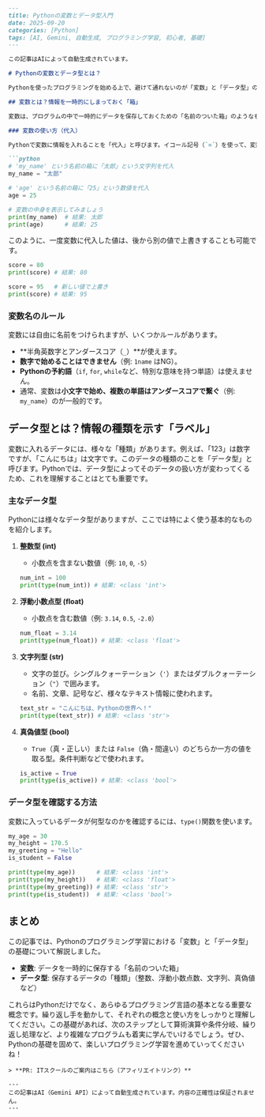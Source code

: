 ```markdown
---
title: Pythonの変数とデータ型入門
date: 2025-09-20
categories: [Python]
tags: [AI, Gemini, 自動生成, プログラミング学習, 初心者, 基礎]
---

この記事はAIによって自動生成されています。

# Pythonの変数とデータ型とは？

Pythonを使ったプログラミングを始める上で、避けて通れないのが「変数」と「データ型」の理解です。これらはプログラムが情報を記憶し、処理するために非常に重要な基礎知識となります。この記事では、Python初心者の方でも分かりやすいように、変数とデータ型の基本的な概念と使い方を解説します。プログラミング学習の第一歩として、しっかりマスターしましょう！

## 変数とは？情報を一時的にしまっておく「箱」

変数は、プログラムの中で一時的にデータを保存しておくための「名前のついた箱」のようなものです。例えば、あなたの名前や年齢、計算結果など、様々な情報をこの箱に入れておくことができます。そして、必要に応じて箱の中身を取り出したり、新しい情報に入れ替えたりできます。

### 変数の使い方（代入）

Pythonで変数に情報を入れることを「代入」と呼びます。イコール記号（`=`）を使って、変数に値を代入します。

```python
# 'my_name' という名前の箱に「太郎」という文字列を代入
my_name = "太郎"

# 'age' という名前の箱に「25」という数値を代入
age = 25

# 変数の中身を表示してみましょう
print(my_name)  # 結果: 太郎
print(age)      # 結果: 25
```

このように、一度変数に代入した値は、後から別の値で上書きすることも可能です。

```python
score = 80
print(score) # 結果: 80

score = 95   # 新しい値で上書き
print(score) # 結果: 95
```

### 変数名のルール

変数には自由に名前をつけられますが、いくつかルールがあります。

*   **半角英数字とアンダースコア（`_`）**が使えます。
*   **数字で始めることはできません**（例: `1name` はNG）。
*   **Pythonの予約語**（`if`, `for`, `while`など、特別な意味を持つ単語）は使えません。
*   通常、変数は**小文字で始め、複数の単語はアンダースコアで繋ぐ**（例: `my_name`）のが一般的です。

## データ型とは？情報の種類を示す「ラベル」

変数に入れるデータには、様々な「種類」があります。例えば、「123」は数字ですが、「こんにちは」は文字です。このデータの種類のことを「データ型」と呼びます。Pythonでは、データ型によってそのデータの扱い方が変わってくるため、これを理解することはとても重要です。

### 主なデータ型

Pythonには様々なデータ型がありますが、ここでは特によく使う基本的なものを紹介します。

1.  **整数型 (int)**
    *   小数点を含まない数値（例: `10`, `0`, `-5`）
    ```python
    num_int = 100
    print(type(num_int)) # 結果: <class 'int'>
    ```

2.  **浮動小数点型 (float)**
    *   小数点を含む数値（例: `3.14`, `0.5`, `-2.0`）
    ```python
    num_float = 3.14
    print(type(num_float)) # 結果: <class 'float'>
    ```

3.  **文字列型 (str)**
    *   文字の並び。シングルクォーテーション（`'`）またはダブルクォーテーション（`"`）で囲みます。
    *   名前、文章、記号など、様々なテキスト情報に使われます。
    ```python
    text_str = "こんにちは、Pythonの世界へ！"
    print(type(text_str)) # 結果: <class 'str'>
    ```

4.  **真偽値型 (bool)**
    *   `True`（真・正しい）または `False`（偽・間違い）のどちらか一方の値を取る型。条件判断などで使われます。
    ```python
    is_active = True
    print(type(is_active)) # 結果: <class 'bool'>
    ```

### データ型を確認する方法

変数に入っているデータが何型なのかを確認するには、`type()`関数を使います。

```python
my_age = 30
my_height = 170.5
my_greeting = "Hello"
is_student = False

print(type(my_age))      # 結果: <class 'int'>
print(type(my_height))   # 結果: <class 'float'>
print(type(my_greeting)) # 結果: <class 'str'>
print(type(is_student))  # 結果: <class 'bool'>
```

## まとめ

この記事では、Pythonのプログラミング学習における「変数」と「データ型」の基礎について解説しました。

*   **変数**: データを一時的に保存する「名前のついた箱」
*   **データ型**: 保存するデータの「種類」（整数、浮動小数点数、文字列、真偽値など）

これらはPythonだけでなく、あらゆるプログラミング言語の基本となる重要な概念です。繰り返し手を動かして、それぞれの概念と使い方をしっかりと理解してください。この基礎があれば、次のステップとして算術演算や条件分岐、繰り返し処理など、より複雑なプログラムも着実に学んでいけるでしょう。ぜひ、Pythonの基礎を固めて、楽しいプログラミング学習を進めていってくださいね！
```
> **PR: ITスクールのご案内はこちら（アフィリエイトリンク）**

---
この記事はAI（Gemini API）によって自動生成されています。内容の正確性は保証されません。
---
